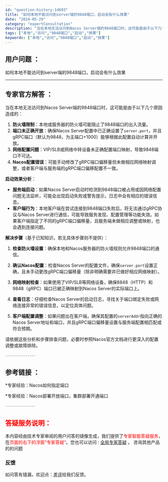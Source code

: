 ```yaml
---
id: "question-history-14693"
title: "如何本地不能访问到server端的9848端口，启动会有什么效果"
date: "2024-05-29"
category: "expertConsultation"
description: "当在本地无法访问到Nacos Server端的9848端口时，这可能是由于以下几个原因造成的：1. **防火墙限制**：本地或服务器的防火墙可能阻止了9848端口的出入流量。2. **端口未正确开放**：确保Nacos Server配置中已正确设置了`server.port`，并且gRPC端口（默认"
tags: ["本地","访问","9848端口","启动","效果"]
keywords: ["本地","访问","9848端口","启动","效果"]
---
```


## 用户问题 ： 
 如何本地不能访问到server端的9848端口，启动会有什么效果  

---------------
## 专家官方解答 ：

当在本地无法访问到Nacos Server端的9848端口时，这可能是由于以下几个原因造成的：

1. **防火墙限制**：本地或服务器的防火墙可能阻止了9848端口的出入流量。
2. **端口未正确开放**：确保Nacos Server配置中已正确设置了`server.port`，并且gRPC端口（默认为9848，为主端口+1000）能够根据此配置自动计算并开放。
3. **网络配置问题**：VIP/SLB或网络中转设备未正确配置端口映射，导致9848端口不可达。
4. **Nacos配置错误**：可能手动修改了gRPC端口偏移量但未做相应网络映射调整，或者客户端与服务端的gRPC端口偏移配置不一致。

**启动效果分析**：

- **服务端启动**：如果Nacos Server启动时检测到9848端口被占用或因网络配置问题无法监听，可能会出现启动失败或警告提示，日志中会有相应的错误信息。
- **客户端行为**：本地客户端在尝试连接到9848端口失败后，将无法通过gRPC协议与Nacos Server进行通信，可能导致服务发现、配置管理等功能失效。如果客户端指定了不同的gRPC端口偏移量，且服务端未做相应调整或映射，也会遇到连接问题。

**解决步骤**（基于已知知识，若无具体步骤则不提供）：

1. **检查防火墙设置**：确保本地和Nacos服务器的防火墙规则允许9848端口的通信。
   
2. **确认Nacos配置**：检查Nacos Server的配置文件，确保`server.port`设置正确，且未手动更改gRPC端口偏移量（除非明确需要并已做好相应网络映射）。
   
3. **网络映射检查**：如果使用了VIP/SLB等网络设备，确保8848（HTTP）和9848（gRPC）端口已被正确映射到Nacos Server的实际端口上。
   
4. **查看日志**：仔细检查Nacos Server的启动日志，寻找关于端口绑定失败或网络连接异常的错误信息，以定位具体问题。

5. **客户端配置调整**：如果问题出在客户端，确保其配置的`serverAddr`指向正确的Nacos Server地址和端口，并且gRPC端口偏移量设置与服务端配置相匹配或符合预期。

请依据这些分析和步骤排查问题，必要时参照Nacos官方文档进行更深入的配置调整或故障排除。


<font color="#949494">---------------</font> 


## 参考链接 ：

*专家经验：Nacos如何指定端口 
 
 *专家经验：Nacos部署开放端口，集群部署开通端口 


 <font color="#949494">---------------</font> 
 


## <font color="#FF0000">答疑服务说明：</font> 

本内容经由技术专家审阅的用户问答的镜像生成，我们提供了<font color="#FF0000">专家智能答疑服务</font>，在<font color="#FF0000">页面的右下的浮窗”专家答疑“</font>。您也可以访问 : [全局专家答疑](https://answer.opensource.alibaba.com/docs/intro) 。 咨询其他产品的的问题

### 反馈
如问答有错漏，欢迎点：[差评](https://ai.nacos.io/user/feedbackByEnhancerGradePOJOID?enhancerGradePOJOId=14714)给我们反馈。
